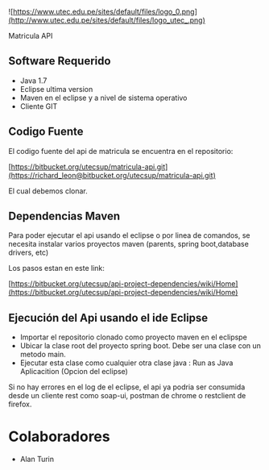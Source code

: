 ![https://www.utec.edu.pe/sites/default/files/logo_0.png](http://www.utec.edu.pe/sites/default/files/logo_utec_.png)

Matricula API

## Software Requerido

- Java 1.7
- Eclipse ultima version
- Maven en el eclipse y a nivel de sistema operativo
- Cliente GIT

## Codigo Fuente

El codigo fuente del api de matricula se encuentra en el repositorio:

[https://bitbucket.org/utecsup/matricula-api.git](https://richard_leon@bitbucket.org/utecsup/matricula-api.git)

El cual debemos clonar.

## Dependencias Maven

Para poder ejecutar el api usando el eclipse o por linea de comandos, se necesita instalar varios proyectos maven  (parents, spring boot,database drivers, etc)

Los pasos estan en este link:

[https://bitbucket.org/utecsup/api-project-dependencies/wiki/Home](https://bitbucket.org/utecsup/api-project-dependencies/wiki/Home)


## Ejecución del Api usando el ide Eclipse

- Importar el repositorio clonado como proyecto maven en el eclipspe
- Ubicar la clase root del proyecto spring boot. Debe ser una clase con un metodo main.
- Ejecutar esta clase como cualquier otra clase java : Run as Java Aplicacition (Opcion del eclipse)

Si no hay errores en el log de el eclipse, el api ya podria ser consumida desde un cliente rest como soap-ui, postman de chrome o restclient de firefox.

# Colaboradores
*  Alan Turin
